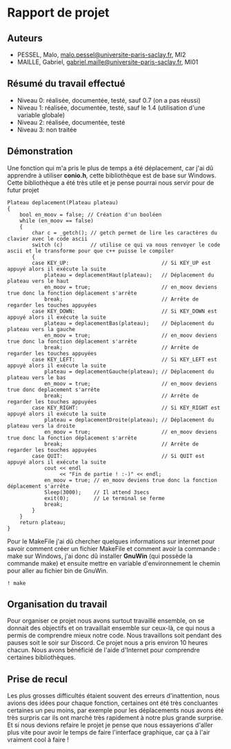 # Rapport de projet

## Auteurs

- PESSEL, Malo, malo.pessel@universite-paris-saclay.fr, MI2
- MAILLE, Gabriel, gabriel.maille@universite-paris-saclay.fr, MI01

## Résumé du travail effectué

- Niveau 0: réalisée, documentée, testé, sauf 0.7 (on a pas réussi)
- Niveau 1: réalisée, documentée, testé, sauf le 1.4 (utilisation d'une variable globale)
- Niveau 2: réalisée, documentée, testé
- Niveau 3: non traitée

## Démonstration

Une fonction qui m'a pris le plus de temps a été déplacement, car j'ai dû apprendre à utiliser **conio.h**, cette bibliothèque est  de base sur Windows. Cette bibliothèque a été très utile et je pense pourrai nous servir pour de futur projet


```
Plateau deplacement(Plateau plateau)
{
	bool en_moov = false; // Création d'un booléen
	while (en_moov == false)
	{
		char c = _getch(); // getch permet de lire les caractères du clavier avec le code ascii
		switch (c)		   // utilise ce qui va nous renvoyer le code ascii et le transforme pour que c++ puisse le compiler
		{
		case KEY_UP:							  // Si KEY_UP est appuyé alors il exécute la suite
			plateau = deplacementHaut(plateau);	  // Déplacement du plateau vers le haut
			en_moov = true;						  // en_moov deviens true donc la fonction déplacement s'arrête
			break;								  // Arrête de regarder les touches appuyées
		case KEY_DOWN:							  // Si KEY_DOWN est appuyé alors il exécute la suite
			plateau = deplacementBas(plateau);	  // Déplacement du plateau vers la gauche
			en_moov = true;						  // en_moov deviens true donc la fonction déplacement s'arrête
			break;								  // Arrête de regarder les touches appuyées
		case KEY_LEFT:							  // Si KEY_LEFT est appuyé alors il exécute la suite
			plateau = deplacementGauche(plateau); // Déplacement du plateau vers le bas
			en_moov = true;						  // en_moov deviens true donc deplacement s'arrête
			break;								  // Arrête de regarder les touches appuyées
		case KEY_RIGHT:							  // Si KEY_RIGHT est appuyé alors il exécute la suite
			plateau = deplacementDroite(plateau); // Déplacement du plateau vers la droite
			en_moov = true;						  // en_moov deviens true donc la fonction déplacement s'arrête
			break;								  // Arrête de regarder les touches appuyées
		case QUIT:								  // Si QUIT est appuyé alors il exécute la suite
			cout << endl
				 << "Fin de partie ! :-)" << endl;
			en_moov = true; // en_moov deviens true donc la fonction déplacement s'arrête
			Sleep(3000);	// Il attend 3secs
			exit(0);		// Le terminal se ferme
			break;
		}
	}
	return plateau;
}
```

Pour le MakeFile j'ai dû chercher quelques informations sur internet pour savoir comment créer un fichier MakeFile et comment avoir la commande : make sur Windows, j'ai donc dû installer **GnuWin** (qui possède la commande make) et ensuite mettre en variable d'environnement le chemin pour aller au fichier bin de GnuWin.


```
! make
```

## Organisation du travail

Pour organiser ce projet nous avons surtout travaillé ensemble, on se donnait des objectifs et on travaillait ensemble sur ceux-là, ce qui nous a permis de comprendre mieux notre code. Nous travaillons soit pendant des pauses soit le soir sur Discord. Ce projet nous a pris environ 10 heures chacun. Nous avons bénéficié de l'aide d'Internet pour comprendre certaines bibliothèques.

## Prise de recul

Les plus grosses difficultés étaient souvent des erreurs d'inattention, nous avions des idées pour chaque fonction, certaines ont été très concluantes certaines un peu moins, par exemple pour les déplacements nous avons été très surpris car ils ont marché très rapidement à notre plus grande surprise. Et si nous devions refaire le projet je pense que nous essayerions d'aller plus vite pour avoir le temps de faire l'interface graphique, car ça à l'air vraiment cool à faire !


```

```
